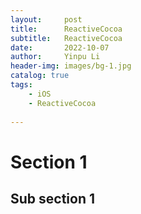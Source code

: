 ```yaml
---
layout:     post
title:      ReactiveCocoa 
subtitle:   ReactiveCocoa 
date:       2022-10-07
author:     Yinpu Li
header-img: images/bg-1.jpg
catalog: true
tags:
    - iOS
    - ReactiveCocoa
    
---
```

# Section 1

## Sub section 1

